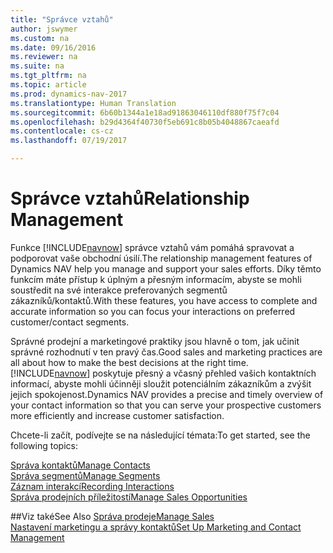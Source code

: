 ```yaml
---
title: "Správce vztahů"
author: jswymer
ms.custom: na
ms.date: 09/16/2016
ms.reviewer: na
ms.suite: na
ms.tgt_pltfrm: na
ms.topic: article
ms.prod: dynamics-nav-2017
ms.translationtype: Human Translation
ms.sourcegitcommit: 6b60b1344a1e18ad91863046110df880f75f7c04
ms.openlocfilehash: b29d4364f40730f5eb691c8b05b4048867caeafd
ms.contentlocale: cs-cz
ms.lasthandoff: 07/19/2017

---
```

# <a name="relationship-management"></a><span data-ttu-id="f374b-102">Správce vztahů</span><span class="sxs-lookup"><span data-stu-id="f374b-102">Relationship Management</span></span>
<span data-ttu-id="f374b-103">Funkce [!INCLUDE[navnow](includes/navnow_md.md)] správce vztahů vám pomáhá spravovat a podporovat vaše obchodní úsilí.</span><span class="sxs-lookup"><span data-stu-id="f374b-103">The relationship management features of Dynamics NAV help you manage and support your sales efforts.</span></span> <span data-ttu-id="f374b-104">Díky těmto funkcím máte přístup k úplným a přesným informacím, abyste se mohli soustředit na své interakce preferovaných segmentů zákazníků/kontaktů.</span><span class="sxs-lookup"><span data-stu-id="f374b-104">With these features, you have access to complete and accurate information so you can focus your interactions on preferred customer/contact segments.</span></span>

<span data-ttu-id="f374b-105">Správné prodejní a marketingové praktiky jsou hlavně o tom, jak učinit správné rozhodnutí v ten pravý čas.</span><span class="sxs-lookup"><span data-stu-id="f374b-105">Good sales and marketing practices are all about how to make the best decisions at the right time.</span></span> <span data-ttu-id="f374b-106">[!INCLUDE[navnow](includes/navnow_md.md)] poskytuje přesný a včasný přehled vašich kontaktních informací, abyste mohli účinněji sloužit potenciálním zákazníkům a zvýšit jejich spokojenost.</span><span class="sxs-lookup"><span data-stu-id="f374b-106">Dynamics NAV provides a precise and timely overview of your contact information so that you can serve your prospective customers more efficiently and increase customer satisfaction.</span></span>

<span data-ttu-id="f374b-107">Chcete-li začít, podívejte se na následující témata:</span><span class="sxs-lookup"><span data-stu-id="f374b-107">To get started, see the following topics:</span></span>

[<span data-ttu-id="f374b-108">Správa kontaktů</span><span class="sxs-lookup"><span data-stu-id="f374b-108">Manage Contacts</span></span>](marketing-contacts.md)  
[<span data-ttu-id="f374b-109">Správa segmentů</span><span class="sxs-lookup"><span data-stu-id="f374b-109">Manage Segments</span></span>](marketing-segments.md)  
[<span data-ttu-id="f374b-110">Záznam interakcí</span><span class="sxs-lookup"><span data-stu-id="f374b-110">Recording Interactions</span></span>](marketing-interactions.md)  
[<span data-ttu-id="f374b-111">Správa prodejních příležitostí</span><span class="sxs-lookup"><span data-stu-id="f374b-111">Manage Sales Opportunities</span></span>](marketing-manage-sales-opportunities.md)

##<a name="see-also"></a><span data-ttu-id="f374b-112">Viz také</span><span class="sxs-lookup"><span data-stu-id="f374b-112">See Also</span></span>
[<span data-ttu-id="f374b-113">Správa prodeje</span><span class="sxs-lookup"><span data-stu-id="f374b-113">Manage Sales</span></span>](sales-manage-sales.md)  
[<span data-ttu-id="f374b-114">Nastavení marketingu a správy kontaktů</span><span class="sxs-lookup"><span data-stu-id="f374b-114">Set Up Marketing and Contact Management</span></span>](marketing-setup-marketing.md)

